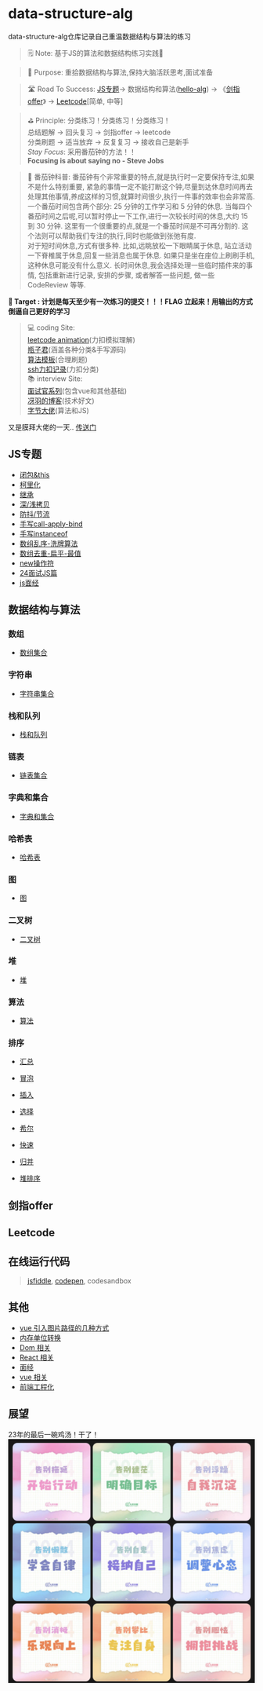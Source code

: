 # data-structure-alg
data-structure-alg仓库记录自己重温数据结构与算法的练习

> 🗒️ Note: 基于JS的算法和数据结构练习实践🏃

> 🚀 Purpose: 重拾数据结构与算法,保持大脑活跃思考,面试准备

> 🛣️ Road To Success: [JS专题](https://www.conardli.top/docs/JavaScript/)-> 数据结构和算法([hello-alg](https://www.hello-algo.com/chapter_data_structure/classification_of_data_structure/)) -> 《[剑指offer](https://doocs.github.io/leetcode/#/lcof/README)》 -> [Leetcode](https://doocs.github.io/leetcode/#/solution/README)[简单, 中等] 

> ⛳ Principle: 分类练习！分类练习！分类练习！<br>
总结题解 -> 回头复习 -> 剑指offer -> leetcode <br>
分类刷题 -> 适当放弃 -> 反复复习 -> 接收自己是新手 <br>
*Stay Focus*: 采用番茄钟的方法！！<br>
**Focusing is about saying no - Steve Jobs**

> 🍅 番茄钟科普: 番茄钟有个非常重要的特点,就是执行时一定要保持专注,如果不是什么特别重要, 紧急的事情一定不能打断这个钟,尽量到达休息时间再去处理其他事情,养成这样的习惯,就算时间很少,执行一件事的效率也会非常高. <br>一个番茄时间包含两个部分: 25 分钟的工作学习和 5 分钟的休息. 当每四个番茄时间之后呢,可以暂时停止一下工作,进行一次较长时间的休息,大约 15 到 30 分钟. 这里有一个很重要的点,就是一个番茄时间是不可再分割的. 这个法则可以帮助我们专注的执行,同时也能做到张弛有度. 
<br>对于短时间休息,方式有很多种. 比如,远眺放松一下眼睛属于休息, 站立活动一下脊椎属于休息,回复一些消息也属于休息. 如果只是坐在座位上刷刷手机,这种休息可能没有什么意义. 长时间休息,我会选择处理一些临时插件来的事情, 包括重新进行记录, 安排的步骤, 或者解答一些问题, 做一些 CodeReview 等等. 


**🎯 Target : 计划是每天至少有一次练习的提交！！！FLAG 立起来！用输出的方式倒逼自己更好的学习**

> 💻 coding Site: 
<br> [leetcode animation](https://github.com/TonyZhang1993/LeetCodeAnimation/tree/master)(力扣模拟理解)
<br> [瓶子君](https://github.com/TonyZhang1993/JavaScript-Algorithms/tree/master)(涵盖各种分类&手写源码)
<br> [算法模板](https://github.com/TonyZhang1993/algorithm-pattern/tree/master)(合理刷题)
<br> [ssh力扣记录](https://github.com/sl1673495/leetcode-javascript/issues)(力扣分类)
<br> 📚 interview Site:
<br> [面试官系列](https://vue3js.cn/interview/)(包含vue和其他基础)
<br> [冴羽的博客](https://github.com/mqyqingfeng/Blog)(技术好文)
<br> [字节大佬](https://www.conardli.top/docs/JavaScript/)(算法和JS)

又是膜拜大佬的一天..
[传送门](https://docs.qq.com/doc/DYWlaZFVmdG5veGpQ)


## JS专题
- [闭包&this](./js/闭包-this理解.md)
- [柯里化](./js/函数柯里化.md)
- [继承](./js/继承.md)
- [深/浅拷贝](./js/浅拷贝-深拷贝.md)
- [防抖/节流](./js/手写防抖-节流.md)
- [手写call-apply-bind](./js/手写call-apply-bind.md)
- [手写instanceof](./js/手写instanceof.md)
- [数组乱序-洗牌算法](./js/数组乱序-洗牌算法.md)
- [数组去重-扁平-最值](./js/数组去重-扁平-最值.md)
- [new操作符](./js/new操作符.md)
- [24面试JS篇](./js/24面试JS篇.md)
- [js面经](./js/js面经.md)

## 数据结构与算法

### 数组
- [数组集合](./dataStructure/数组.md)

### 字符串
- [字符串集合](./dataStructure/字符串.md)

### 栈和队列
- [栈和队列](./dataStructure/栈和队列.md)

### 链表
- [链表集合](./dataStructure/链表.md)

### 字典和集合
- [字典和集合](./dataStructure/字典和集合.md)

### 哈希表
- [哈希表](./dataStructure/哈希表.md)

### 图
- [图](./dataStructure/图.md)

### 二叉树
- [二叉树](./dataStructure/二叉树.md)

### 堆
- [堆](./dataStructure/堆.md)

### 算法
- [算法](./algorithm/算法.md)

### 排序
- [汇总](./algorithm/排序/README.md)

- [冒泡](./algorithm/排序/冒泡排序.md)
- [插入](./algorithm/排序/插入排序.md)
- [选择](./algorithm/排序/选择排序.md)
- [希尔](./algorithm/排序/希尔排序.md)
- [快速](./algorithm/排序/快速排序.md)
- [归并](./algorithm/排序/归并排序.md)
- [堆排序](./algorithm/排序/堆排序.md)

## 剑指offer

## Leetcode

## 在线运行代码
>  [jsfiddle](https://jsfiddle.net/uh60bgp3/), [codepen](https://codepen.io/stephanZhang/pen/NWomyEQ?editors=1111), codesandbox

## 其他
- [vue 引入图片路径的几种方式](https://blog.csdn.net/weixin_45768768/article/details/122199323)
- [内存单位转换](./js/内存单位转换.md)
- [Dom 相关](./dom/index.md)
- [React 相关](./react/index.md)
- [面经](./面经/index.md)
- [vue 相关](./vue/index.md)
- [前端工程化](./工程化/index.md)

## 展望

23年的最后一碗鸡汤！干了！
![Alt text](./images/人民日报.png)
